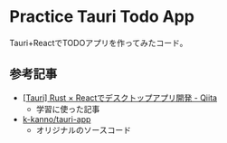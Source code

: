 # Practice Tauri Todo App

Tauri+ReactでTODOアプリを作ってみたコード。

## 参考記事

- [[Tauri] Rust × Reactでデスクトップアプリ開発 - Qiita](https://qiita.com/k-kanno/items/26d721bea0cec361f71a)
  - 学習に使った記事
- [k-kanno/tauri-app](https://github.com/k-kanno/tauri-app)
  - オリジナルのソースコード
